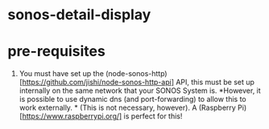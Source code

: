 # sonos-detail-display

# pre-requisites
1. You must have set up the (node-sonos-http)[https://github.com/jishi/node-sonos-http-api] API, this must be set up internally on the same network that your SONOS System is. *However, it is possible to use dynamic dns (and port-forwarding) to allow this to work externally. * (This is not necessary, however). A (Raspberry Pi)[https://www.raspberrypi.org/] is perfect for this!
